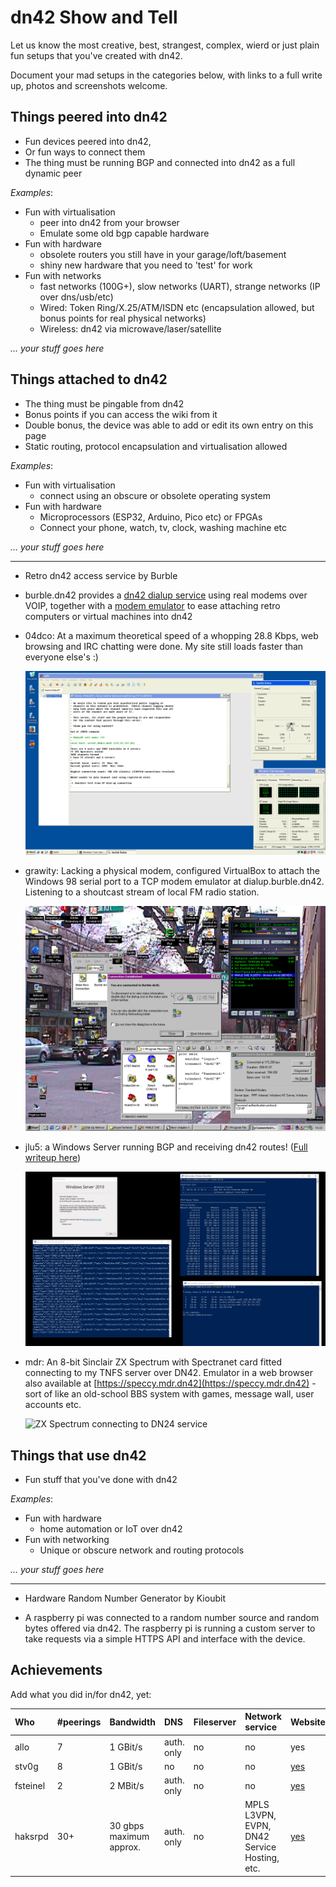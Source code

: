 # dn42 Show and Tell

Let us know the most creative, best, strangest, complex, wierd or just plain fun setups that you've created with dn42.

Document your mad setups in the categories below, with links to a full write up, photos and screenshots welcome.


## Things peered into dn42
 - Fun devices peered into dn42,
 - Or fun ways to connect them
 - The thing must be running BGP and connected into dn42 as a full dynamic peer

*Examples*:
 - Fun with virtualisation
   - peer into dn42 from your browser
   - Emulate some old bgp capable hardware
 - Fun with hardware
   - obsolete routers you still have in your garage/loft/basement
   - shiny new hardware that you need to 'test' for work
 - Fun with networks
   - fast networks (100G+), slow networks (UART), strange networks (IP over dns/usb/etc)
   - Wired: Token Ring/X.25/ATM/ISDN etc (encapsulation allowed, but bonus points for real physical networks)
   - Wireless: dn42 via microwave/laser/satellite

*... your stuff goes here*

## Things attached to dn42
 - The thing must be pingable from dn42
 - Bonus points if you can access the wiki from it
 - Double bonus, the device was able to add or edit its own entry on this page
 - Static routing, protocol encapsulation and virtualisation allowed

*Examples*:
 - Fun with virtualisation
   - connect using an obscure or obsolete operating system
 - Fun with hardware
   - Microprocessors (ESP32, Arduino, Pico etc) or FPGAs
   - Connect your phone, watch, tv, clock, washing machine etc

*... your stuff goes here*

***

* Retro dn42 access service by Burble
 - burble.dn42 provides a [dn42 dialup service](https://dn42.burble.com/retro/) using real modems over VOIP, together with a [modem emulator](https://dn42.burble.com/retro/fake/) to ease attaching retro computers or virtual machines into dn42

 - 04dco: At a maximum theoretical speed of a whopping 28.8 Kbps, web browsing and IRC chatting were done. My site still loads faster than everyone else's :)

   ![Screenshot of Windows XP while chatting on a familiar client](/internal/images/ircdun.png)

 - grawity: Lacking a physical modem, configured VirtualBox to attach the Windows 98 serial port to a TCP modem emulator at dialup.burble.dn42. Listening to a shoutcast stream of local FM radio station.

   ![Screenshot of Win98 showing "Connection Established"](/internal/images/win98dun.png)

 - jlu5: a Windows Server running BGP and receiving dn42 routes! ([Full writeup here](https://jlu5.com/blog/bgp-dn42-windows-server))

   ![GoBGP and route table output on Windows](/internal/images/gobgp-windows.png)

- mdr: An 8-bit Sinclair ZX Spectrum with Spectranet card fitted connecting to my TNFS server over DN42. Emulator in a web browser also available at [https://speccy.mdr.dn42](https://speccy.mdr.dn42) - sort of like an old-school BBS system with games, message wall, user accounts etc. 

  ![ZX Spectrum connecting to DN24 service](https://share.markround.com/speccy1.jpg)

## Things that use dn42
 - Fun stuff that you've done with dn42

*Examples*:
 - Fun with hardware
   - home automation or IoT over dn42
 - Fun with networking
   - Unique or obscure network and routing protocols

*... your stuff goes here*

***

* Hardware Random Number Generator by Kioubit
 - A raspberry pi was connected to a random number source and random bytes offered via dn42. The raspberry pi is running a custom server to take requests via a simple HTTPS API and interface with the device.


## Achievements
Add what you did in/for dn42, yet:

| Who     | #peerings | Bandwidth | DNS | Fileserver | Network service | Website   |
|:------- |:--------- |:--------- |:--- |:---------- |:--------------- |:--------- |
| allo    | 7 | 1 GBit/s          | auth. only | no  | no              | yes |
| stv0g   | 8 | 1 GBit/s          | no  | no         | no              | [yes](https://dev.0l.dn42)  |
| fsteinel| 2 | 2 MBit/s          | auth. only | no  | no              | [yes](http://www.flonet.dn42) |
| haksrpd | 30+ | 30 gbps maximum approx. | auth. only | no | MPLS L3VPN, EVPN, DN42 Service Hosting, etc. | [yes](http://blog.sherpherd.dn42) |

